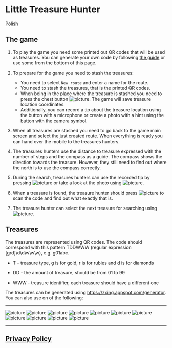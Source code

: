 # Little Treasure Hunter

[Polish](README.md)

## The game

1. To play the game you need some printed out QR codes that will be used as treasures.
   You can generate your own code by following [the guide](#treasures) or use some from the bottom of this page.

2. To prepare for the game you need to stash the treasures:
    * You need to select `New route` and enter a name for the route.
    * You need to stash the treasures, that is the printed QR codes.
    * When being in the place where the treasure is stashed you need to press the chest button ![picture](img/chest_small.png).
      The game will save treasure location coordinates.
    * Additionally, you can record a tip about the treasure location using the button with a microphone or create a photo with a hint using the button with the camera symbol.

3. When all treasures are stashed you need to go back to the game main screen and select the just created route.
   When everything is ready you can hand over the mobile to the treasures hunters.

4. The treasures hunters use the distance to treasure expressed with the number of steps and the compass as a guide.
   The compass shows the direction towards the treasure.
   However, they still need to find out where the north is to use the compass correctly.

5. During the search, treasures hunters can use the recorded tip by pressing
   ![picture](img/megaphone_small.png) or take a look at the photo using
   ![picture](img/show_photo_small.png).

6. When a treasure is found, the treasure hunter should press
   ![picture](img/chest_small.png) to scan the code and find out what exactly that is.

7. The treasure hunter can select the next treasure for searching using
   ![picture](img/change_chest_small.png).
   
## Treasures
The treasures are represented using QR codes.
The code should correspond with this pattern TDDWWW (regular expression [grd]\d\d\w\w\w), e.g. g01abc.

* T - treasure type, g is for gold, r is for rubies and d is for diamonds

* DD - the amount of treasure, should be from 01 to 99

* WWW - treasure identifier, each treasure should have a different one

The treasures can be generated using https://zxing.appspot.com/generator. You can also use on of the following:
 * * *
![picture](img/sample_treasures/diamond03.png)
![picture](img/sample_treasures/diamond11.png)
![picture](img/sample_treasures/diamond22.png)
![picture](img/sample_treasures/gold01.png)
![picture](img/sample_treasures/gold19.png)
![picture](img/sample_treasures/gold27.png)
![picture](img/sample_treasures/gold32.png)
![picture](img/sample_treasures/gold37.png)
![picture](img/sample_treasures/ruby02.png)
![picture](img/sample_treasures/ruby14.png)
![picture](img/sample_treasures/ruby26.png)
 * * *
 
 ## [Privacy Policy](https://policy-little-treasure-hunter.netlify.app/#/)
 